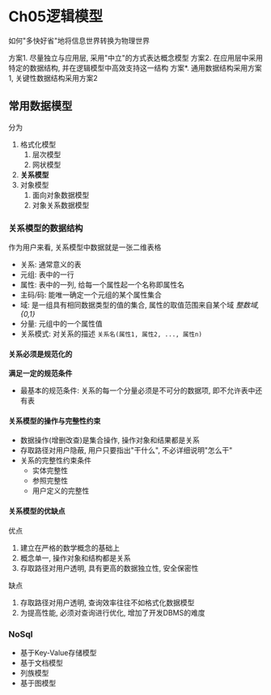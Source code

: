 # Ch05逻辑模型
如何"多快好省"地将信息世界转换为物理世界

方案1. 尽量独立与应用层, 采用"中立"的方式表达概念模型
方案2. 在应用层中采用特定的数据结构, 并在逻辑模型中高效支持这一结构
方案*. 通用数据结构采用方案1, 关键性数据结构采用方案2

## 常用数据模型
分为
1. 格式化模型
   1. 层次模型
   2. 网状模型
2. **关系模型**
3. 对象模型
   1. 面向对象数据模型
   2. 对象关系数据模型

### 关系模型的数据结构
作为用户来看, 关系模型中数据就是一张二维表格
- 关系: 通常意义的表
- 元组: 表中的一行
- 属性: 表中的一列, 给每一个属性起一个名称即属性名
- 主码/码: 能唯一确定一个元组的某个属性集合
- 域: 是一组具有相同数据类型的值的集合, 属性的取值范围来自某个域 *整数域, {0,1}*
- 分量: 元组中的一个属性值
- 关系模式: 对关系的描述 ```关系名(属性1, 属性2, ..., 属性n)```

#### 关系必须是规范化的
**满足一定的规范条件**
- 最基本的规范条件: 关系的每一个分量必须是不可分的数据项, 即不允许表中还有表

#### 关系模型的操作与完整性约束
- 数据操作(增删改查)是集合操作, 操作对象和结果都是关系
- 存取路径对用户隐蔽, 用户只要指出"干什么", 不必详细说明"怎么干"
- 关系的完整性约束条件
  - 实体完整性
  - 参照完整性
  - 用户定义的完整性

#### 关系模型的优缺点
优点
1. 建立在严格的数学概念的基础上
2. 概念单一, 操作对象和结构都是关系
3. 存取路径对用户透明, 具有更高的数据独立性, 安全保密性

缺点
1. 存取路径对用户透明, 查询效率往往不如格式化数据模型
2. 为提高性能, 必须对查询进行优化, 增加了开发DBMS的难度


### NoSql
- 基于Key-Value存储模型
- 基于文档模型
- 列族模型
- 基于图模型
